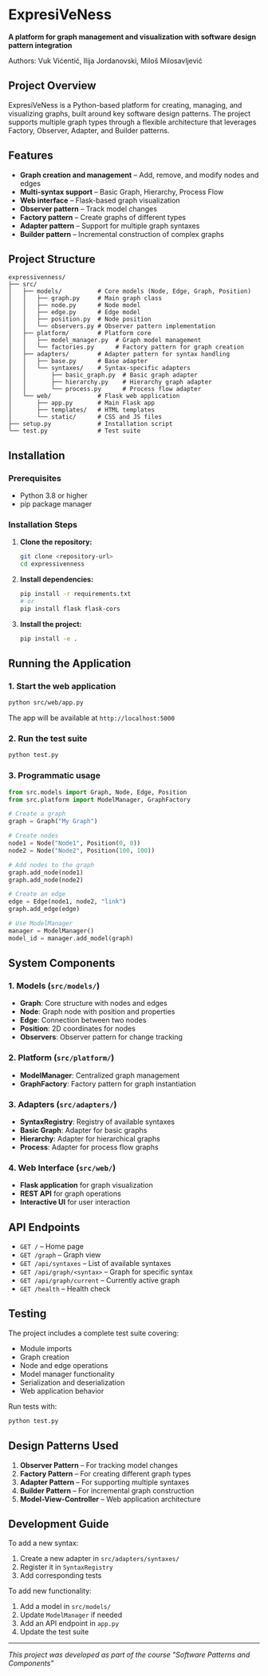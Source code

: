 # ExpresiVeNess

**A platform for graph management and visualization with software design pattern integration**

Authors: Vuk Vićentić, Ilija Jordanovski, Miloš Milosavljević

## Project Overview

ExpresiVeNess is a Python-based platform for creating, managing, and visualizing graphs, built around key software design patterns. The project supports multiple graph types through a flexible architecture that leverages Factory, Observer, Adapter, and Builder patterns.

## Features

- **Graph creation and management** – Add, remove, and modify nodes and edges  
- **Multi-syntax support** – Basic Graph, Hierarchy, Process Flow  
- **Web interface** – Flask-based graph visualization  
- **Observer pattern** – Track model changes  
- **Factory pattern** – Create graphs of different types  
- **Adapter pattern** – Support for multiple graph syntaxes  
- **Builder pattern** – Incremental construction of complex graphs  

## Project Structure

```
expressivenness/
├── src/
│   ├── models/          # Core models (Node, Edge, Graph, Position)
│   │   ├── graph.py     # Main graph class
│   │   ├── node.py      # Node model
│   │   ├── edge.py      # Edge model
│   │   ├── position.py  # Node position
│   │   └── observers.py # Observer pattern implementation
│   ├── platform/        # Platform core
│   │   ├── model_manager.py  # Graph model management
│   │   └── factories.py      # Factory pattern for graph creation
│   ├── adapters/        # Adapter pattern for syntax handling
│   │   ├── base.py      # Base adapter
│   │   └── syntaxes/    # Syntax-specific adapters
│   │       ├── basic_graph.py  # Basic graph adapter
│   │       ├── hierarchy.py    # Hierarchy graph adapter
│   │       └── process.py      # Process flow adapter
│   └── web/             # Flask web application
│       ├── app.py       # Main Flask app
│       ├── templates/   # HTML templates
│       └── static/      # CSS and JS files
├── setup.py             # Installation script
└── test.py              # Test suite
```

## Installation

### Prerequisites
- Python 3.8 or higher  
- pip package manager  

### Installation Steps

1. **Clone the repository:**
   ```bash
   git clone <repository-url>
   cd expressivenness
   ```

2. **Install dependencies:**
   ```bash
   pip install -r requirements.txt
   # or
   pip install flask flask-cors
   ```

3. **Install the project:**
   ```bash
   pip install -e .
   ```

## Running the Application

### 1. Start the web application
```bash
python src/web/app.py
```
The app will be available at `http://localhost:5000`

### 2. Run the test suite
```bash
python test.py
```

### 3. Programmatic usage
```python
from src.models import Graph, Node, Edge, Position
from src.platform import ModelManager, GraphFactory

# Create a graph
graph = Graph("My Graph")

# Create nodes
node1 = Node("Node1", Position(0, 0))
node2 = Node("Node2", Position(100, 100))

# Add nodes to the graph
graph.add_node(node1)
graph.add_node(node2)

# Create an edge
edge = Edge(node1, node2, "link")
graph.add_edge(edge)

# Use ModelManager
manager = ModelManager()
model_id = manager.add_model(graph)
```

## System Components

### 1. **Models** (`src/models/`)
- **Graph**: Core structure with nodes and edges  
- **Node**: Graph node with position and properties  
- **Edge**: Connection between two nodes  
- **Position**: 2D coordinates for nodes  
- **Observers**: Observer pattern for change tracking  

### 2. **Platform** (`src/platform/`)
- **ModelManager**: Centralized graph management  
- **GraphFactory**: Factory pattern for graph instantiation  

### 3. **Adapters** (`src/adapters/`)
- **SyntaxRegistry**: Registry of available syntaxes  
- **Basic Graph**: Adapter for basic graphs  
- **Hierarchy**: Adapter for hierarchical graphs  
- **Process**: Adapter for process flow graphs  

### 4. **Web Interface** (`src/web/`)
- **Flask application** for graph visualization  
- **REST API** for graph operations  
- **Interactive UI** for user interaction  

## API Endpoints

- `GET /` – Home page  
- `GET /graph` – Graph view  
- `GET /api/syntaxes` – List of available syntaxes  
- `GET /api/graph/<syntax>` – Graph for specific syntax  
- `GET /api/graph/current` – Currently active graph  
- `GET /health` – Health check  

## Testing

The project includes a complete test suite covering:
- Module imports  
- Graph creation  
- Node and edge operations  
- Model manager functionality  
- Serialization and deserialization  
- Web application behavior  

Run tests with:
```bash
python test.py
```

## Design Patterns Used

1. **Observer Pattern** – For tracking model changes  
2. **Factory Pattern** – For creating different graph types  
3. **Adapter Pattern** – For supporting multiple syntaxes  
4. **Builder Pattern** – For incremental graph construction  
5. **Model-View-Controller** – Web application architecture  

## Development Guide

To add a new syntax:
1. Create a new adapter in `src/adapters/syntaxes/`  
2. Register it in `SyntaxRegistry`  
3. Add corresponding tests  

To add new functionality:
1. Add a model in `src/models/`  
2. Update `ModelManager` if needed  
3. Add an API endpoint in `app.py`  
4. Update the test suite  

---

*This project was developed as part of the course "Software Patterns and Components"*  
